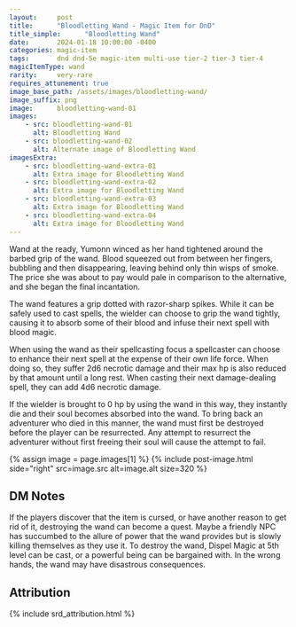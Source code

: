 ```yaml
---
layout:     post
title:      "Bloodletting Wand - Magic Item for DnD"
title_simple:      "Bloodletting Wand"
date:       2024-01-18 10:00:00 -0400
categories: magic-item
tags:       dnd dnd-5e magic-item multi-use tier-2 tier-3 tier-4
magicItemType: wand
rarity:     very-rare
requires_attunement: true
image_base_path: /assets/images/bloodletting-wand/
image_suffix: png
image:      bloodletting-wand-01
images:
    - src: bloodletting-wand-01
      alt: Bloodletting Wand
    - src: bloodletting-wand-02
      alt: Alternate image of Bloodletting Wand
imagesExtra:
    - src: bloodletting-wand-extra-01
      alt: Extra image for Bloodletting Wand
    - src: bloodletting-wand-extra-02
      alt: Extra image for Bloodletting Wand
    - src: bloodletting-wand-extra-03
      alt: Extra image for Bloodletting Wand
    - src: bloodletting-wand-extra-04
      alt: Extra image for Bloodletting Wand
---
```


<p class="read-aloud">
    Wand at the ready, Yumonn winced as her hand tightened around the barbed grip of the wand. Blood squeezed out from between her fingers, bubbling and then disappearing, leaving behind only thin wisps of smoke. The price she was about to pay would pale in comparison to the alternative, and she began the final incantation.
</p>
<!--more-->

The wand features a grip dotted with razor-sharp spikes. While it can be safely used to cast spells, the wielder can choose to grip the wand tightly, causing it to absorb some of their blood and infuse their next spell with blood magic.

When using the wand as their spellcasting focus a spellcaster can choose to enhance their next spell at the expense of their own life force. When doing so, they suffer 2d6 necrotic damage and their max hp is also reduced by that amount until a long rest. When casting their next damage-dealing spell, they can add 4d6 necrotic damage.

If the wielder is brought to 0 hp by using the wand in this way, they instantly die and their soul becomes absorbed into the wand. To bring back an adventurer who died in this manner, the wand must first be destroyed before the player can be resurrected. Any attempt to resurrect the adventurer without first freeing their soul will cause the attempt to fail.

{% assign image = page.images[1] %}
{% include post-image.html side="right" src=image.src alt=image.alt size=320 %}


## DM Notes

If the players discover that the item is cursed, or have another reason to get rid of it, destroying the wand can become a quest. Maybe a friendly NPC has succumbed to the allure of power that the wand provides but is slowly killing themselves as they use it. To destroy the wand, Dispel Magic at 5th level can be cast, or a powerful being can be bargained with.  In the wrong hands, the wand may have disastrous consequences.


## Attribution

{% include srd_attribution.html %}
